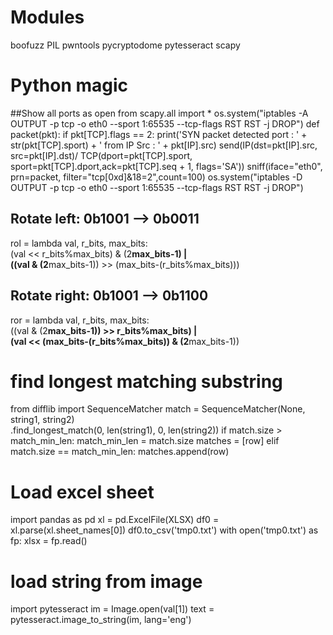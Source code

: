 # Modules
boofuzz
PIL
pwntools
pycryptodome
pytesseract
scapy


# Python magic

##Show all ports as open
from scapy.all import *
os.system("iptables -A OUTPUT -p tcp -o eth0 --sport 1:65535 
--tcp-flags RST RST -j DROP")
def packet(pkt):
    if pkt[TCP].flags == 2:
        print('SYN packet detected port : ' + str(pkt[TCP].sport) + 
        ' from IP Src : ' + pkt[IP].src)
        send(IP(dst=pkt[IP].src, src=pkt[IP].dst)/
        TCP(dport=pkt[TCP].sport, sport=pkt[TCP].dport,ack=pkt[TCP].seq + 1,
        flags='SA'))
sniff(iface="eth0", prn=packet, filter="tcp[0xd]&18=2",count=100)
os.system("iptables -D OUTPUT -p tcp -o eth0 --sport 1:65535 
--tcp-flags RST RST -j DROP")

## Rotate left: 0b1001 --> 0b0011
rol = lambda val, r_bits, max_bits: \
    (val << r_bits%max_bits) & (2**max_bits-1) | \
    ((val & (2**max_bits-1)) >> (max_bits-(r_bits%max_bits)))
## Rotate right: 0b1001 --> 0b1100
ror = lambda val, r_bits, max_bits: \
    ((val & (2**max_bits-1)) >> r_bits%max_bits) | \
    (val << (max_bits-(r_bits%max_bits)) & (2**max_bits-1))

# find longest matching substring
from difflib import SequenceMatcher
        match = SequenceMatcher(None, string1, string2)\
                .find_longest_match(0, len(string1), 0, len(string2))
        if match.size > match_min_len:
            match_min_len = match.size
            matches = [row]
        elif match.size == match_min_len:
            matches.append(row)

# Load excel sheet
import pandas as pd
xl = pd.ExcelFile(XLSX)
df0 = xl.parse(xl.sheet_names[0])
df0.to_csv('tmp0.txt')
with open('tmp0.txt') as fp:
    xlsx = fp.read()

# load string from image
import pytesseract
    im = Image.open(val[1])
    text = pytesseract.image_to_string(im, lang='eng')
